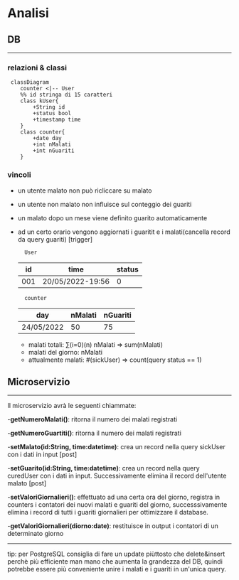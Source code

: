 # Analisi

## DB
---
### relazioni & classi

```mermaid 
 classDiagram
    counter <|-- User
    %% id stringa di 15 caratteri 
    class kUser{
        +String id
        +status bool
        +timestamp time
    }
    class counter{
        +date day
        +int nMalati
        +int nGuariti
    }
```

### vincoli

- un utente malato non può ricliccare su malato
- un utente non malato non influisce sul conteggio dei guariti
- un malato dopo un mese viene definito guarito automaticamente
- ad un certo orario vengono aggiornati i guaritit e i malati(cancella record da query guariti) [trigger]
  
        User
    | id  | time  | status |                        
    |-----|-------|--------|                
    | 001 | 20/05/2022-19:56 | 0|              

        counter
    | day | nMalati | nGuariti |
    |-----|---------|----------|
    | 24/05/2022 | 50 | 75 |
    
    - malati totali: ∑(i=0)(n) nMalati => sum(nMalati)
    - malati del giorno: nMalati
    - attualmente malati: #(sickUser)  => count(query status == 1)

## Microservizio
---

Il microservizio avrà le seguenti chiammate:

-**getNumeroMalati()**: ritorna il numero dei malati registrati

-**getNumeroGuartiti()**: ritorna il numero dei malati registrati

-**setMalato(id:String, time:datetime)**: crea un record nella query sickUser con i dati in input [post]

-**setGuarito(id:String, time:datetime)**: crea un record nella query curedUser con i dati in input. Successivamente elimina il record dell'utente malato [post]

-**setValoriGiornalieri()**: effettuato ad una certa ora del giorno, registra in counters i contatori dei nuovi malati e guariti del giorno, successsivamente elimina i record di tutti i guariti giornalieri per ottimizzare il database.

-**getValoriGiornalieri(diorno:date)**: restituisce in output i contatori di un determinato giorno

---
tip: per PostgreSQL consiglia di fare un update piùttosto che delete&insert perchè più efficiente man mano che aumenta la grandezza del DB, quindi potrebbe essere più conveniente unire i malati e i guariti in un'unica query. 
 
